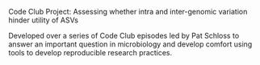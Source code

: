 Code Club Project: Assessing whether intra and inter-genomic variation
hinder utility of ASVs

Developed over a series of Code Club episodes led by Pat Schloss to answer
an important question in microbiology and develop comfort using tools to 
develop reproducible research practices.
